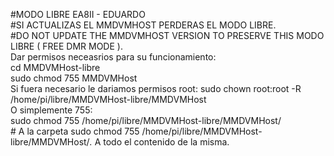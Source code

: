 #MODO LIBRE EA8II - EDUARDO <br>
#SI ACTUALIZAS EL MMDVMHOST PERDERAS EL MODO LIBRE. <br>
#DO NOT UPDATE THE MMDVMHOST VERSION TO PRESERVE THIS MODO LIBRE ( FREE DMR MODE ).<br>
Dar permisos neceasrios para su funcionamiento: <br>
cd MMDVMHost-libre <br>
sudo chmod 755 MMDVMHost <br>
Si fuera necesario le dariamos permisos root: sudo chown root:root -R /home/pi/libre/MMDVMHost-libre/MMDVMHost <br>
O simplemente 755: <br>
sudo chmod 755 /home/pi/libre/MMDVMHost-libre/MMDVMHost/ <br> # A la carpeta
sudo chmod 755 /home/pi/libre/MMDVMHost-libre/MMDVMHost/*.* A todo el contenido de la misma.
